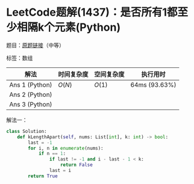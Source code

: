 # LeetCode题解(1437)：是否所有1都至少相隔k个元素(Python)

题目：[原题链接](https://leetcode-cn.com/problems/check-if-all-1s-are-at-least-length-k-places-away/)（中等）

标签：数组

| 解法           | 时间复杂度 | 空间复杂度 | 执行用时      |
| -------------- | ---------- | ---------- | ------------- |
| Ans 1 (Python) | $O(N)$     | $O(1)$     | 64ms (93.63%) |
| Ans 2 (Python) |            |            |               |
| Ans 3 (Python) |            |            |               |

解法一：

```python
class Solution:
    def kLengthApart(self, nums: List[int], k: int) -> bool:
        last = -1
        for i, n in enumerate(nums):
            if n == 1:
                if last != -1 and i - last - 1 < k:
                    return False
                last = i
        return True
```

